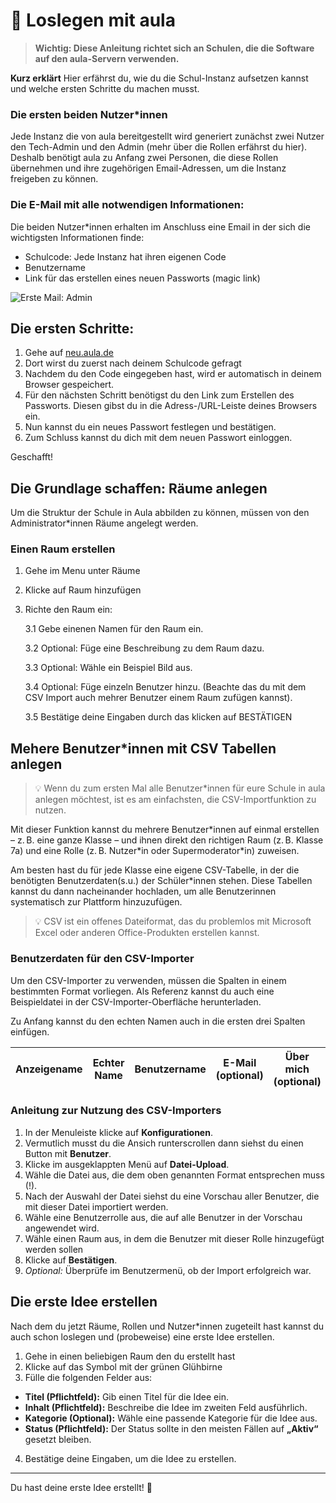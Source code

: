 # 🚀 Loslegen mit aula

<!-- Wird vermutlich noch überarbeitet und verändert. -->

> **Wichtig: Diese Anleitung richtet sich an Schulen, die die Software auf den aula-Servern verwenden.**

**Kurz erklärt** Hier erfährst du, wie du die Schul-Instanz aufsetzen kannst und welche ersten Schritte du machen musst.

### Die ersten beiden Nutzer*innen

Jede Instanz die von aula bereitgestellt wird generiert zunächst zwei Nutzer den Tech-Admin und den Admin (mehr über die Rollen erfährst du hier). Deshalb benötigt aula zu Anfang zwei Personen, die diese Rollen übernehmen und ihre zugehörigen Email-Adressen, um die Instanz freigeben zu können.


### Die E-Mail mit alle notwendigen Informationen:
Die beiden Nutzer*innen erhalten im Anschluss eine Email in der sich die wichtigsten Informationen finde:

- Schulcode: Jede Instanz hat ihren eigenen Code
- Benutzername
- Link für das erstellen eines neuen Passworts (magic link)


![Erste Mail: Admin](/welcome_mail.jpeg)

## Die ersten Schritte:


1. Gehe auf [neu.aula.de](www.neu.aula.de)
2. Dort wirst du zuerst nach deinem Schulcode gefragt
3. Nachdem du den Code eingegeben hast, wird er automatisch in deinem Browser gespeichert.
4. Für den nächsten Schritt benötigst du den Link zum Erstellen des Passworts. Diesen gibst du in die Adress-/URL-Leiste deines Browsers ein.
5. Nun kannst du ein neues Passwort festlegen und bestätigen.
6. Zum Schluss kannst du dich mit dem neuen Passwort einloggen.

Geschafft!

## Die Grundlage schaffen: Räume anlegen

Um die Struktur der Schule in Aula abbilden zu können, müssen von den Administrator\*innen Räume angelegt werden.

### Einen Raum erstellen

1. Gehe im Menu unter Räume
2. Klicke auf Raum hinzufügen
3. Richte den Raum ein:

    3.1 Gebe einenen Namen für den Raum ein.

    3.2 Optional: Füge eine Beschreibung zu dem Raum dazu.

    3.3 Optional: Wähle ein Beispiel Bild aus.

    3.4 Optional: Füge einzeln Benutzer hinzu. (Beachte das du mit dem CSV Import auch mehrer Benutzer einem Raum zufügen kannst).

    3.5 Bestätige deine Eingaben durch das klicken auf BESTÄTIGEN



## Mehere Benutzer*innen mit CSV Tabellen anlegen

>💡 Wenn du zum ersten Mal alle Benutzer*innen für eure Schule in aula anlegen möchtest, ist es am einfachsten, die CSV-Importfunktion zu nutzen.

Mit dieser Funktion kannst du mehrere Benutzer*innen auf einmal erstellen – z. B. eine ganze Klasse – und ihnen direkt den richtigen Raum (z. B. Klasse 7a) und eine Rolle (z. B. Nutzer\*in oder Supermoderator\*in) zuweisen.

Am besten hast du für jede Klasse eine eigene CSV-Tabelle, in der die benötigten Benutzerdaten(s.u.) der Schüler\*innen stehen. Diese Tabellen kannst du dann nacheinander hochladen, um alle Benutzerinnen systematisch zur Plattform hinzuzufügen.

>💡 CSV ist ein offenes Dateiformat, das du problemlos mit Microsoft Excel oder anderen Office-Produkten erstellen kannst.


### Benutzerdaten für den CSV-Importer

Um den CSV-Importer zu verwenden, müssen die Spalten in einem bestimmten Format vorliegen. Als Referenz kannst du auch eine Beispieldatei in der CSV-Importer-Oberfläche herunterladen.

Zu Anfang kannst du den echten Namen auch in die ersten drei Spalten einfügen.

| Anzeigename | Echter Name | Benutzername | E-Mail (optional) | Über mich (optional) |
|------------|------------|--------------|--------------------|------------------|

### Anleitung zur Nutzung des CSV-Importers

1. In der Menuleiste klicke auf **Konfigurationen**.
2. Vermutlich musst du die Ansich runterscrollen dann siehst du einen Button mit **Benutzer**.
3. Klicke im ausgeklappten Menü auf **Datei-Upload**.
4. Wähle die Datei aus, die dem oben genannten Format entsprechen muss (!).
5. Nach der Auswahl der Datei siehst du eine Vorschau aller Benutzer, die mit dieser Datei importiert werden.
6. Wähle eine Benutzerrolle aus, die auf alle Benutzer in der Vorschau angewendet wird.
7. Wähle einen Raum aus, in dem die Benutzer mit dieser Rolle hinzugefügt werden sollen
8. Klicke auf **Bestätigen**.
9. *Optional:* Überprüfe im Benutzermenü, ob der Import erfolgreich war.

## Die erste Idee erstellen

Nach dem du jetzt Räume, Rollen und Nutzer\*innen zugeteilt hast kannst du auch schon loslegen und (probeweise) eine erste Idee erstellen.

1. Gehe in einen beliebigen Raum den du erstellt hast
2. Klicke auf das Symbol mit der grünen Glühbirne 
3. Fülle die folgenden Felder aus:
- **Titel (Pflichtfeld):** Gib einen Titel für die Idee ein.  
- **Inhalt (Pflichtfeld):** Beschreibe die Idee im zweiten Feld ausführlich.  
- **Kategorie (Optional):** Wähle eine passende Kategorie für die Idee aus.    
- **Status (Pflichtfeld):** Der Status sollte in den meisten Fällen auf **„Aktiv“** gesetzt bleiben.
4. Bestätige deine Eingaben, um die Idee zu erstellen.

---

Du hast deine erste Idee erstellt! 🎉